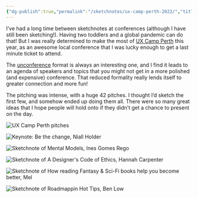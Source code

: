 ```yaml
---
{"dg-publish":true,"permalink":"/sketchnotes/ux-camp-perth-2022/","title":"UX Camp Perth 2022","tags":["sketching","sketchnotes"],"created":"2022-10-21"}
---
```


I’ve had a long time between sketchnotes at conferences (although I have still been sketching!). Having two toddlers and a global pandemic can do that! But I was really determined to make the most of [UX Camp Perth](https://www.uxcamp.co/) this year, as an awesome local conference that I was lucky enough to get a last minute ticket to attend.

The [unconference](https://en.wikipedia.org/wiki/Unconference) format is always an interesting one, and I find it leads to an agenda of speakers and topics that you might not get in a more polished (and expensive) conference. That reduced formality really lends itself to greater connection and more fun!

The pitching was intense, with a huge 42 pitches. I thought I’d sketch the first few, and somehow ended up doing them all. There were so many great ideas that I hope people will hold onto if they didn’t get a chance to present on the day.

![UX Camp Perth pitches](/img/user/assets/sketching/uxcamp22-2.jpeg)

![Keynote: Be the change, Niall Holder](/img/user/assets/sketching/uxcamp22-3.jpeg)

![Sketchnote of Mental Models, Ines Gomes Rego](/img/user/assets/sketching/uxcamp22-4.jpeg)

![Sketchnote of A Designer's Code of Ethics, Hannah Carpenter](/img/user/assets/sketching/uxcamp22-5.jpeg)

![Sketchnote of How reading Fantasy & Sci-Fi books help you become better, Mel](/img/user/assets/sketching/uxcamp22-6.jpeg)

![Sketchnote of Roadmappin Hot Tips, Ben Low](/img/user/assets/sketching/uxcamp22-7.jpeg)